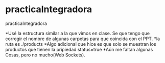 # practicaIntegradora
practicaIntegradora

*Usé la estructura similar a la que vimos en clase. Se que tengo que corregir el nombre de algunas carpetas para que coincida con el PPT.
*la ruta es ./products
*Algo adicional que hice es que solo se muestran los productos que tienen la pripiedad status=true
*Aún me faltan algunas Cosas, pero no mucho(Web Sockets).
